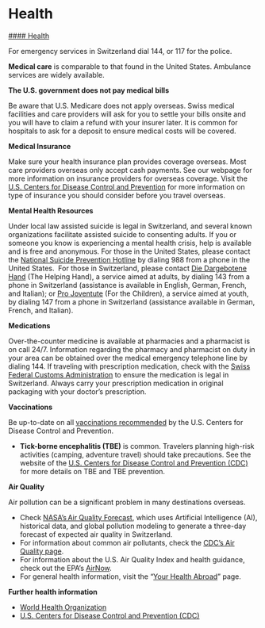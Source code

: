 # Health

[#### Health](javascript:void(0); "Health")

For emergency services in Switzerland dial 144, or 117 for the police.

**Medical care** is comparable to that found in the United States. Ambulance services are widely available.

**The U.S. government does not pay medical bills**

Be aware that U.S. Medicare does not apply overseas. Swiss medical facilities and care providers will ask for you to settle your bills onsite and you will have to claim a refund with your insurer later. It is common for hospitals to ask for a deposit to ensure medical costs will be covered.

**Medical Insurance**

Make sure your health insurance plan provides coverage overseas. Most care providers overseas only accept cash payments. See our webpage for more information on insurance providers for overseas coverage. Visit the [U.S. Centers for Disease Control and Prevention](https://wwwnc.cdc.gov/travel/page/insurance) for more information on type of insurance you should consider before you travel overseas.

**Mental Health Resources**

Under local law assisted suicide is legal in Switzerland, and several known organizations facilitate assisted suicide to consenting adults. If you or someone you know is experiencing a mental health crisis, help is available and is free and anonymous. For those in the United States, please contact the [National Suicide Prevention Hotline](https://988lifeline.org/) by dialing 988 from a phone in the United States.  For those in Switzerland, please contact [Die Dargebotene Hand](https://www.143.ch/) (The Helping Hand), a service aimed at adults, by dialing 143 from a phone in Switzerland (assistance is available in English, German, French, and Italian); or [Pro Joventute](https://147.ch/) (For the Children), a service aimed at youth, by dialing 147 from a phone in Switzerland (assistance available in German, French, and Italian).

**Medications**

Over-the-counter medicine is available at pharmacies and a pharmacist is on call 24/7. Information regarding the pharmacy and pharmacist on duty in your area can be obtained over the medical emergency telephone line by dialing 144. If traveling with prescription medication, check with the [Swiss Federal Customs Administration](https://www.ezv.admin.ch/ezv/en/home/information-individuals/bans--restrictions-and-authorisations/medicines--medicinal-products--and-doping.html) to ensure the medication is legal in Switzerland. Always carry your prescription medication in original packaging with your doctor’s prescription.

**Vaccinations**

Be up-to-date on all [vaccinations recommended](https://www.cdc.gov/vaccines/index.html) by the U.S. Centers for Disease Control and Prevention.

* **Tick-borne encephalitis (TBE)** is common. Travelers planning high-risk activities (camping, adventure travel) should take precautions. See the website of the [U.S. Centers for Disease Control and Prevention (CDC)](https://wwwnc.cdc.gov/travel/diseases/tickborne-encephalitis) for more details on TBE and TBE prevention.

**Air Quality**

Air pollution can be a significant problem in many destinations overseas.

* Check [NASA’s Air Quality Forecast](https://aeronet.gsfc.nasa.gov/new_web/aqforecast), which uses Artificial Intelligence (AI), historical data, and global pollution modeling to generate a three-day forecast of expected air quality in Switzerland.
* For information about common air pollutants, check the [CDC’s Air Quality page](https://www.cdc.gov/air-quality/pollutants/).
* For information about the U.S. Air Quality Index and health guidance, check out the EPA’s [AirNow](https://www.airnow.gov/aqi/aqi-basics/).
* For general health information, visit the “[Your Health Abroad](https://travel.state.gov/content/travel/en/international-travel/before-you-go/your-health-abroad.html)” page.

**Further health information**

* [World Health Organization](http://www.who.int/ith/en/)
* [U.S. Centers for Disease Control and Prevention (CDC)](https://www.cdc.gov/)